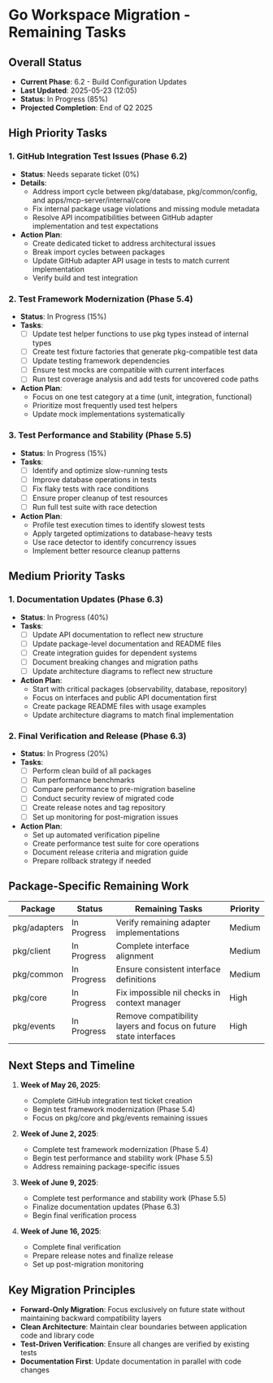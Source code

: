 # Go Workspace Migration - Remaining Tasks

## Overall Status
- **Current Phase**: 6.2 - Build Configuration Updates
- **Last Updated**: 2025-05-23 (12:05)
- **Status**: In Progress (85%)
- **Projected Completion**: End of Q2 2025

## High Priority Tasks

### 1. GitHub Integration Test Issues (Phase 6.2)
- **Status**: Needs separate ticket (0%)
- **Details**:
  - Address import cycle between pkg/database, pkg/common/config, and apps/mcp-server/internal/core
  - Fix internal package usage violations and missing module metadata
  - Resolve API incompatibilities between GitHub adapter implementation and test expectations
- **Action Plan**:
  - Create dedicated ticket to address architectural issues
  - Break import cycles between packages
  - Update GitHub adapter API usage in tests to match current implementation
  - Verify build and test integration

### 2. Test Framework Modernization (Phase 5.4)
- **Status**: In Progress (15%)
- **Tasks**:
  - [ ] Update test helper functions to use pkg types instead of internal types
  - [ ] Create test fixture factories that generate pkg-compatible test data
  - [ ] Update testing framework dependencies
  - [ ] Ensure test mocks are compatible with current interfaces
  - [ ] Run test coverage analysis and add tests for uncovered code paths
- **Action Plan**:
  - Focus on one test category at a time (unit, integration, functional)
  - Prioritize most frequently used test helpers
  - Update mock implementations systematically

### 3. Test Performance and Stability (Phase 5.5)
- **Status**: In Progress (15%)
- **Tasks**:
  - [ ] Identify and optimize slow-running tests
  - [ ] Improve database operations in tests
  - [ ] Fix flaky tests with race conditions
  - [ ] Ensure proper cleanup of test resources
  - [ ] Run full test suite with race detection
- **Action Plan**:
  - Profile test execution times to identify slowest tests
  - Apply targeted optimizations to database-heavy tests
  - Use race detector to identify concurrency issues
  - Implement better resource cleanup patterns

## Medium Priority Tasks

### 1. Documentation Updates (Phase 6.3)
- **Status**: In Progress (40%)
- **Tasks**:
  - [ ] Update API documentation to reflect new structure
  - [ ] Update package-level documentation and README files
  - [ ] Create integration guides for dependent systems
  - [ ] Document breaking changes and migration paths
  - [ ] Update architecture diagrams to reflect new structure
- **Action Plan**:
  - Start with critical packages (observability, database, repository)
  - Focus on interfaces and public API documentation first
  - Create package README files with usage examples
  - Update architecture diagrams to match final implementation

### 2. Final Verification and Release (Phase 6.3)
- **Status**: In Progress (20%)
- **Tasks**:
  - [ ] Perform clean build of all packages
  - [ ] Run performance benchmarks
  - [ ] Compare performance to pre-migration baseline
  - [ ] Conduct security review of migrated code
  - [ ] Create release notes and tag repository
  - [ ] Set up monitoring for post-migration issues
- **Action Plan**:
  - Set up automated verification pipeline
  - Create performance test suite for core operations
  - Document release criteria and migration guide
  - Prepare rollback strategy if needed

## Package-Specific Remaining Work

| Package | Status | Remaining Tasks | Priority |
|---------|--------|----------------|----------|
| pkg/adapters | In Progress | Verify remaining adapter implementations | Medium |
| pkg/client | In Progress | Complete interface alignment | Medium |
| pkg/common | In Progress | Ensure consistent interface definitions | Medium |
| pkg/core | In Progress | Fix impossible nil checks in context manager | High |
| pkg/events | In Progress | Remove compatibility layers and focus on future state interfaces | High |

## Next Steps and Timeline

1. **Week of May 26, 2025**:
   - Complete GitHub integration test ticket creation
   - Begin test framework modernization (Phase 5.4)
   - Focus on pkg/core and pkg/events remaining issues

2. **Week of June 2, 2025**:
   - Complete test framework modernization (Phase 5.4)
   - Begin test performance and stability work (Phase 5.5)
   - Address remaining package-specific issues

3. **Week of June 9, 2025**:
   - Complete test performance and stability work (Phase 5.5)
   - Finalize documentation updates (Phase 6.3)
   - Begin final verification process

4. **Week of June 16, 2025**:
   - Complete final verification
   - Prepare release notes and finalize release
   - Set up post-migration monitoring

## Key Migration Principles

- **Forward-Only Migration**: Focus exclusively on future state without maintaining backward compatibility layers
- **Clean Architecture**: Maintain clear boundaries between application code and library code
- **Test-Driven Verification**: Ensure all changes are verified by existing tests
- **Documentation First**: Update documentation in parallel with code changes
